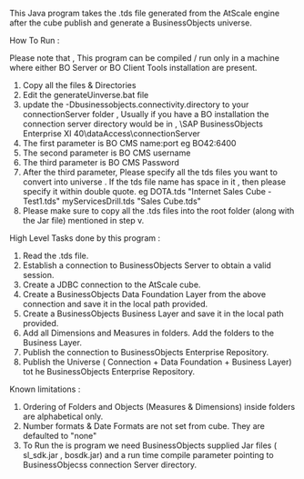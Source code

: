 
This Java program takes the .tds file generated from the AtScale engine after the cube publish and generate a BusinessObjects universe. 

How To Run : 

Please note that , This program can be compiled / run only in a machine where either BO Server or BO Client Tools installation are present. 

1. Copy all the files & Directories  
2. Edit the generateUinverse.bat file 
3. update the -Dbusinessobjects.connectivity.directory to your connectionServer folder , Usually if you have a BO installation the connection server directory would be in , \SAP BusinessObjects Enterprise XI 40\dataAccess\connectionServer 
4. The first parameter is BO CMS name:port eg BO42:6400  
5. The second parameter is BO CMS username  
6. The third parameter is BO CMS Password   
7. After the third parameter, Please specify all the tds files you want to convert into universe . If the tds file name has space in it , then please specify it within double quote. eg DOTA.tds "Internet Sales Cube - Test1.tds" myServicesDrill.tds "Sales Cube.tds"  
8. Please make sure to copy all the .tds files into the root folder (along with the Jar file) mentioned in step v.  

High Level Tasks done by this program :

1. Read the .tds file.
2. Establish a connection to BusinessObjects Server to obtain a valid session.
3. Create a JDBC connection to the AtScale cube. 
4. Create a BusinessObjects Data Foundation Layer from the above connection and save it in the local path provided.
5. Create a BusinessObjects Business Layer and save it in the local path provided. 
6. Add all Dimensions and Measures in folders. Add the folders to the Business Layer. 
7. Publish the connection to BusinessObjects Enterprise Repository. 
8. Publish the Universe ( Connection + Data Foundation + Business Layer) tot he BusinessObjects Enterprise Repository. 

Known limitations : 

1. Ordering of Folders and Objects (Measures & Dimensions) inside folders are alphabetical only. 
2. Number formats & Date Formats are not set from cube. They are defaulted to "none" 
3. To Run the is program we need BusinessObjects supplied Jar files ( sl_sdk.jar , bosdk.jar) and a run time compile parameter pointing to BusinessObjecss connection Server directory.


